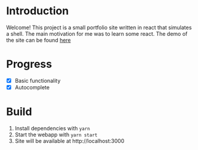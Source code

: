 # Introduction
Welcome! This project is a small portfolio site written in react that simulates a shell.
The main motivation for me was to learn some react.
The demo of the site can be found [here](https://edincitaku.netlify.com/)

# Progress

- [x] Basic functionality 
- [x] Autocomplete

# Build
1. Install dependencies with ```yarn```
2. Start the webapp with ```yarn start```
3. Site will be available at http://localhost:3000

